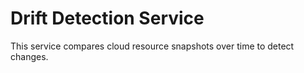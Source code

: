 # Drift Detection Service

This service compares cloud resource snapshots over time to detect changes.